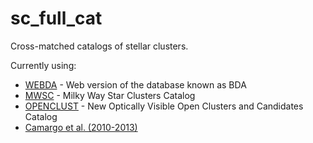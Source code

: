 # sc_full_cat

Cross-matched catalogs of stellar clusters.

Currently using:

* [WEBDA][1] - Web version of the database known as BDA
* [MWSC][2] - Milky Way Star Clusters Catalog
* [OPENCLUST][3] - New Optically Visible Open Clusters and Candidates Catalog
* [Camargo et al. (2010-2013)][4]

[1]: http://www.univie.ac.at/webda/
[2]: https://heasarc.gsfc.nasa.gov/W3Browse/all/mwsc.html
[3]: https://heasarc.gsfc.nasa.gov/W3Browse/all/openclust.html
[4]: http://vizier.u-strasbg.fr/viz-bin/VizieR?-source=J%2FMNRAS%2F432%2F3349
